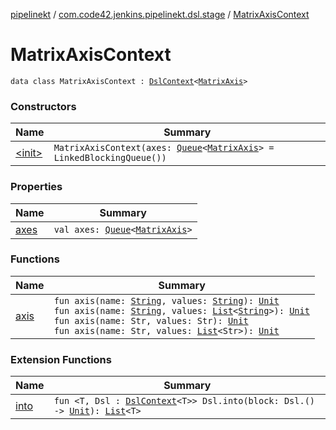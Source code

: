 [pipelinekt](../../index.md) / [com.code42.jenkins.pipelinekt.dsl.stage](../index.md) / [MatrixAxisContext](./index.md)

# MatrixAxisContext

`data class MatrixAxisContext : `[`DslContext`](../../com.code42.jenkins.pipelinekt.dsl/-dsl-context/index.md)`<`[`MatrixAxis`](../../com.code42.jenkins.pipelinekt.core.stage/-matrix-axis/index.md)`>`

### Constructors

| Name | Summary |
|---|---|
| [&lt;init&gt;](-init-.md) | `MatrixAxisContext(axes: `[`Queue`](https://docs.oracle.com/javase/6/docs/api/java/util/Queue.html)`<`[`MatrixAxis`](../../com.code42.jenkins.pipelinekt.core.stage/-matrix-axis/index.md)`> = LinkedBlockingQueue())` |

### Properties

| Name | Summary |
|---|---|
| [axes](axes.md) | `val axes: `[`Queue`](https://docs.oracle.com/javase/6/docs/api/java/util/Queue.html)`<`[`MatrixAxis`](../../com.code42.jenkins.pipelinekt.core.stage/-matrix-axis/index.md)`>` |

### Functions

| Name | Summary |
|---|---|
| [axis](axis.md) | `fun axis(name: `[`String`](https://kotlinlang.org/api/latest/jvm/stdlib/kotlin/-string/index.html)`, values: `[`String`](https://kotlinlang.org/api/latest/jvm/stdlib/kotlin/-string/index.html)`): `[`Unit`](https://kotlinlang.org/api/latest/jvm/stdlib/kotlin/-unit/index.html)<br>`fun axis(name: `[`String`](https://kotlinlang.org/api/latest/jvm/stdlib/kotlin/-string/index.html)`, values: `[`List`](https://kotlinlang.org/api/latest/jvm/stdlib/kotlin.collections/-list/index.html)`<`[`String`](https://kotlinlang.org/api/latest/jvm/stdlib/kotlin/-string/index.html)`>): `[`Unit`](https://kotlinlang.org/api/latest/jvm/stdlib/kotlin/-unit/index.html)<br>`fun axis(name: Str, values: Str): `[`Unit`](https://kotlinlang.org/api/latest/jvm/stdlib/kotlin/-unit/index.html)<br>`fun axis(name: Str, values: `[`List`](https://kotlinlang.org/api/latest/jvm/stdlib/kotlin.collections/-list/index.html)`<Str>): `[`Unit`](https://kotlinlang.org/api/latest/jvm/stdlib/kotlin/-unit/index.html) |

### Extension Functions

| Name | Summary |
|---|---|
| [into](../../com.code42.jenkins.pipelinekt.dsl/into.md) | `fun <T, Dsl : `[`DslContext`](../../com.code42.jenkins.pipelinekt.dsl/-dsl-context/index.md)`<T>> Dsl.into(block: Dsl.() -> `[`Unit`](https://kotlinlang.org/api/latest/jvm/stdlib/kotlin/-unit/index.html)`): `[`List`](https://kotlinlang.org/api/latest/jvm/stdlib/kotlin.collections/-list/index.html)`<T>` |
